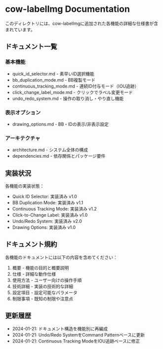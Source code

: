 # cow-labelImg Documentation

このディレクトリには、cow-labelImgに追加された各機能の詳細な仕様書が含まれています。

## ドキュメント一覧

### 基本機能
- quick_id_selector.md - 素早いID選択機能
- bb_duplication_mode.md - BB複製モード
- continuous_tracking_mode.md - 連続ID付与モード（IOU追跡）
- click_change_label_mode.md - クリックでラベル変更モード
- undo_redo_system.md - 操作の取り消し・やり直し機能

### 表示オプション
- drawing_options.md - BB・IDの表示/非表示設定

### アーキテクチャ
- architecture.md - システム全体の構成
- dependencies.md - 依存関係とパッケージ要件

## 実装状況

各機能の実装状態：
- Quick ID Selector: 実装済み v1.0
- BB Duplication Mode: 実装済み v1.1
- Continuous Tracking Mode: 実装済み v1.2
- Click-to-Change Label: 実装済み v1.0
- Undo/Redo System: 実装済み v2.0
- Drawing Options: 実装済み v1.0

## ドキュメント規約

各機能のドキュメントには以下の内容を含めてください：

1. 概要 - 機能の目的と概要説明
2. 仕様 - 詳細な動作仕様
3. 使用方法 - ユーザー向けの操作手順
4. 技術詳細 - 実装の技術的な詳細
5. 設定項目 - 設定可能なパラメータ
6. 制限事項 - 既知の制限や注意点

## 更新履歴

- 2024-01-21: ドキュメント構造を機能別に再編成
- 2024-01-21: Undo/Redo SystemをCommand Patternベースに更新
- 2024-01-21: Continuous Tracking ModeをIOU追跡ベースに修正
